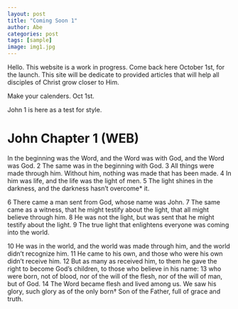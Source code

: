 ```yaml
---
layout: post
title: "Coming Soon 1"
author: Abe
categories: post
tags: [sample]
image: img1.jpg
---
```


Hello. This website is a work in progress. Come back here October 1st, for the launch. This site will be dedicate to provided articles that will help all disciples of Christ grow closer to Him.


Make your calenders. Oct 1st.

John 1 is here as a test for style.

# John Chapter 1 (WEB)

In the beginning was the Word, and the Word was with God, and the Word was God. 2 The same was in the beginning with God. 3 All things were made through him. Without him, nothing was made that has been made. 4 In him was life, and the life was the light of men. 5 The light shines in the darkness, and the darkness hasn’t overcome* it.

6 There came a man sent from God, whose name was John. 7 The same came as a witness, that he might testify about the light, that all might believe through him. 8 He was not the light, but was sent that he might testify about the light. 9 The true light that enlightens everyone was coming into the world.

10 He was in the world, and the world was made through him, and the world didn’t recognize him. 11 He came to his own, and those who were his own didn’t receive him. 12 But as many as received him, to them he gave the right to become God’s children, to those who believe in his name: 13 who were born, not of blood, nor of the will of the flesh, nor of the will of man, but of God.
14 The Word became flesh and lived among us. We saw his glory, such glory as of the only born† Son of the Father, full of grace and truth.  


[^1]: This is just a sample footnote for style purposes
